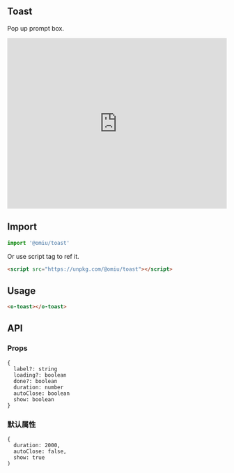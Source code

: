 ## Toast

Pop up prompt box.

<iframe height="391" style="width: 100%;" scrolling="no" title="OMIU Toast" src="https://codepen.io/omijs/embed/YzyVwOO?height=391&theme-id=default&default-tab=html,result" frameborder="no" allowtransparency="true" allowfullscreen="true" loading="lazy">
  See the Pen <a href='https://codepen.io/omijs/pen/YzyVwOO'>OMIU Checkbox</a> by OMI
  (<a href='https://codepen.io/omijs'>@omijs</a>) on <a href='https://codepen.io'>CodePen</a>.
</iframe>

## Import

```js
import '@omiu/toast'
```

Or use script tag to ref it.


```html
<script src="https://unpkg.com/@omiu/toast"></script>
```

## Usage

```html
<o-toast></o-toast>
```

## API

### Props

```tsx
{
  label?: string
  loading?: boolean
  done?: boolean
  duration: number
  autoClose: boolean
  show: boolean
}
```

### 默认属性

```tsx
{
  duration: 2000,
  autoClose: false,
  show: true
)
```
